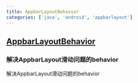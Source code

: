 ```yaml
---
title: AppbarLayoutBehavior
categories: ['java', 'android', 'appbarlayout']
---
```

## [AppbarLayoutBehavior](https://github.com/yuruiyin/AppbarLayoutBehavior)

### 解决AppbarLayout滑动问题的behavior

解决AppbarLayout滑动问题的behavior
